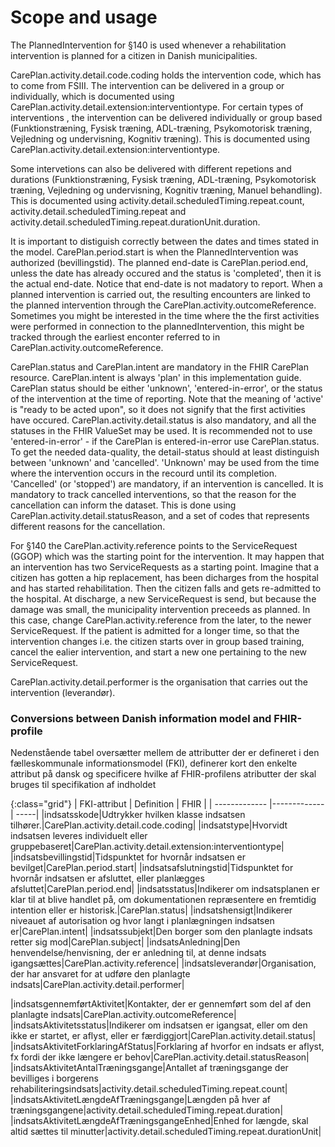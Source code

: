 # Scope and usage
The PlannedIntervention for §140 is used whenever a rehabilitation intervention is planned for a citizen in Danish municipalities.

CarePlan.activity.detail.code.coding holds the intervention code, which has to come from FSIII. The intervention can be delivered in a group or individually, which is documented using CarePlan.activity.detail.extension:interventiontype. For certain types of interventions , the intervention can be delivered individually or group based (Funktionstræning, Fysisk træning, ADL-træning, Psykomotorisk træning, Vejledning og undervisning, Kognitiv træning). This is documented using CarePlan.activity.detail.extension:interventiontype.

Some intervetions can also be delivered with different repetions and durations (Funktionstræning, Fysisk træning, ADL-træning, Psykomotorisk træning, Vejledning og undervisning, Kognitiv træning, Manuel behandling). This is documented using activity.detail.scheduledTiming.repeat.count, activity.detail.scheduledTiming.repeat and activity.detail.scheduledTiming.repeat.durationUnit.duration.

It is important to distiguish correctly between the dates and times stated in the model. CarePlan.period.start is when the PlannedIntervention was authorized (bevillingstid). The planned end-date is CarePlan.period.end, unless the date has already occured and the status is 'completed', then it is the actual end-date. Notice that end-date is not madatory to report.
When a planned intervention is carried out, the resulting encounters are linked to the planned intervention through the CarePlan.activity.outcomeReference. Sometimes you might be interested in the time where the the first activities were performed in connection to the plannedIntervention, this might be tracked through the earliest enconter referred to in CarePlan.activity.outcomeReference.

CarePlan.status and CarePlan.intent are mandatory in the FHIR CarePlan resource. CarePlan.intent is always 'plan' in this implementation guide. CarePlan status should be either 'unknown', 'entered-in-error', or the status of the intervention at the time of reporting. Note that the meaning of 'active' is "ready to be acted upon", so it does not signify that the first activities have occured. CarePlan.activity.detail.status is also mandatory, and all the statuses in the FHIR ValueSet may be used. It is recommended not to use 'entered-in-error' - if the CarePlan is entered-in-error use CarePlan.status. To get the needed data-quality, the detail-status should at least distinguish between 'unknown' and 'cancelled'. 'Unknown' may be used from the time where the intervention occurs in the recourd until its completion. 'Cancelled' (or 'stopped') are mandatory, if an intervention is cancelled. It is mandatory to track cancelled interventions, so that the reason for the cancellation can inform the dataset. This is done using CarePlan.activity.detail.statusReason, and a set of codes that represents different reasons for the cancellation. 

For §140 the CarePlan.activity.reference points to the ServiceRequest (GGOP) which was the starting point for the intervention. It may happen that an intervention has two ServiceRequests as a starting point. Imagine that a citizen has gotten a hip replacement, has been dicharges from the hospital and has started rehabilitation. Then the citizen falls and gets re-admitted to the hospital. At discharge, a new ServiceRequest is send, but because the damage was small, the municipality intervention preceeds as planned. In this case, change CarePlan.activity.reference from the later, to the newer ServiceRequest. If the patient is admitted for a longer time, so that the intervention changes i.e. the citizen starts over in group based training, cancel the ealier intervention, and start a new one pertaining to the new ServiceRequest.

CarePlan.activity.detail.performer is the organisation that carries out the intervention (leverandør).

### Conversions between Danish information model and FHIR-profile

Nedenstående tabel oversætter mellem de attributter der er defineret i den fælleskommunale informationsmodel (FKI), definerer kort den enkelte attribut på dansk og specificere hvilke af FHIR-profilens atributter der skal bruges til specifikation af indholdet

{:class="grid"}
|   FKI-attribut      | Definition        | FHIR  |
| ------------- |-------------| -----|
|indsatsskode|Udtrykker hvilken klasse indsatsen tilhører.|CarePlan.activity.detail.code.coding|
|indsatstype|Hvorvidt indsatsen leveres individuelt eller gruppebaseret|CarePlan.activity.detail.extension:interventiontype|
|indsatsbevillingstid|Tidspunktet for hvornår indsatsen er bevilget|CarePlan.period.start|
|indsatsafslutningstid|Tidspunktet for hvornår indsatsen er afsluttet, eller planlægges afsluttet|CarePlan.period.end|
|indsatsstatus|Indikerer om indsatsplanen er klar til at blive handlet på, om dokumentationen repræsentere en fremtidig intention eller er historisk.|CarePlan.status|
|indsatshensigt|Indikerer niveauet af autorisation og hvor langt i planlægningen indsatsen er|CarePlan.intent|
|indsatssubjekt|Den borger som den planlagte indsats retter sig mod|CarePlan.subject|
|indsatsAnledning|Den henvendelse/henvisning, der er anledning til, at denne indsats igangsættes|CarePlan.activity.reference|
|indsatsleverandør|Organisation, der har ansvaret for at udføre den planlagte indsats|CarePlan.activity.detail.performer|
<!-- |indsatsbegrundelse|Tilstand som indsatsen rettes mod|CarePlan.activity.detail.reasonReference| -->
|indsatsgennemførtAktivitet|Kontakter, der er gennemført som del af den planlagte indsats|CarePlan.activity.outcomeReference|
|indsatsAktivitetsstatus|Indikerer om indsatsen er igangsat, eller om den ikke er startet, er aflyst, eller er færdiggjort|CarePlan.activity.detail.status|
|indsatsAktivitetForklaringAfStatus|Forklaring af hvorfor en indsats er aflyst, fx fordi der ikke længere er behov|CarePlan.activity.detail.statusReason|
|indsatsAktivitetAntalTræningsgange|Antallet af træningsgange der bevilliges i borgerens rehabiliteringsindsats|activity.detail.scheduledTiming.repeat.count|
|indsatsAktivitetLængdeAfTræningsgange|Længden på hver af træningsgangene|activity.detail.scheduledTiming.repeat.duration|
|indsatsAktivitetLængdeAfTræningsgangeEnhed|Enhed for længde, skal altid sættes til minutter|activity.detail.scheduledTiming.repeat.durationUnit|

